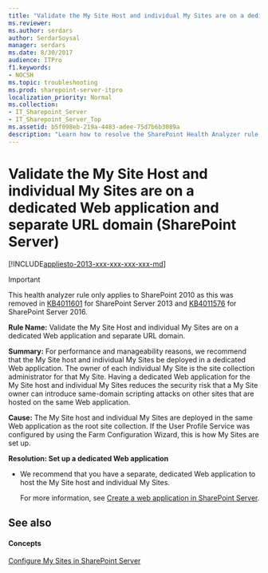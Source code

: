```yaml
---
title: "Validate the My Site Host and individual My Sites are on a dedicated Web application and separate URL domain (SharePoint Server)"
ms.reviewer: 
ms.author: serdars
author: SerdarSoysal
manager: serdars
ms.date: 8/30/2017
audience: ITPro
f1.keywords:
- NOCSH
ms.topic: troubleshooting
ms.prod: sharepoint-server-itpro
localization_priority: Normal
ms.collection:
- IT_Sharepoint_Server
- IT_Sharepoint_Server_Top
ms.assetid: b5f098eb-219a-4483-adee-75d7b6b3089a
description: "Learn how to resolve the SharePoint Health Analyzer rule: Validate the My Site Host and individual My Sites are on a dedicated Web application and separate URL domain."
---
```


# Validate the My Site Host and individual My Sites are on a dedicated Web application and separate URL domain (SharePoint Server)

[!INCLUDE[appliesto-2013-xxx-xxx-xxx-xxx-md](../includes/appliesto-2013-xxx-xxx-xxx-xxx-md.md)]
  
>[!IMPORTANT]
>This health analyzer rule only applies to SharePoint 2010 as this was removed in [KB4011601](https://support.microsoft.com/help/4011601) for SharePoint Server 2013 and [KB4011576](https://support.microsoft.com/help/4011576) for SharePoint Server 2016.

 **Rule Name:** Validate the My Site Host and individual My Sites are on a dedicated Web application and separate URL domain. 
  
 **Summary:** For performance and manageability reasons, we recommend that the My Site host and individual My Sites be deployed in a dedicated Web application. The owner of each individual My Site is the site collection administrator for that My Site. Having a dedicated Web application for the My Site host and individual My Sites reduces the security risk that a My Site owner can introduce same-domain scripting attacks on other sites that are hosted on the same Web application. 
  
 **Cause:** The My Site host and individual My Sites are deployed in the same Web application as the root site collection. If the User Profile Service was configured by using the Farm Configuration Wizard, this is how My Sites are set up. 
  
 **Resolution: Set up a dedicated Web application**
  
- We recommend that you have a separate, dedicated Web application to host the My Site host and individual My Sites.
    
    For more information, see [Create a web application in SharePoint Server](/previous-versions/office/sharepoint-server-2010/cc261875(v=office.14)).
    
## See also
<a name="server"> </a>

#### Concepts

[Configure My Sites in SharePoint Server](../install/configure-my-sites.md)


